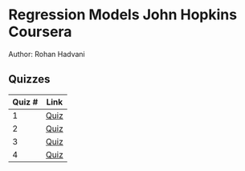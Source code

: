 # Regression Models John Hopkins Coursera
Author: Rohan Hadvani <br />

## Quizzes
Quiz # | Link 
--- | --- 
1 | [Quiz](https://github.com/rohan27hadvani/datasciencecoursera/blob/master/7.%20Regression%20Models/quizzes/quiz1.md)
2 | [Quiz](https://github.com/rohan27hadvani/datasciencecoursera/blob/master/7.%20Regression%20Models/quizzes/quiz2.md)
3 | [Quiz](https://github.com/rohan27hadvani/datasciencecoursera/blob/master/7.%20Regression%20Models/quizzes/Quiz%203.docx)
4 | [Quiz](https://github.com/rohan27hadvani/datasciencecoursera/blob/master/7.%20Regression%20Models/quizzes/Quiz%204.docx)

